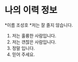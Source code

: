 나의 이력 정보
===========

*이름 조성호
*저는 잘 졸지 않습니다.

1. 저는 훌륭한 사람입니다.
2. 저는 갠찮은 사람입니다.
3. 정말 입니다.
4. 믿어 주세요.